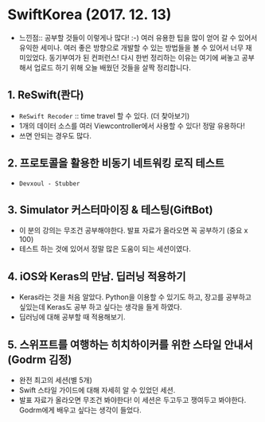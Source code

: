 # SwiftKorea (2017. 12. 13)
- 느낀점:: 공부할 것들이 이렇게나 많다! :-) 여러 유용한 팁을 많이 얻어 갈 수 있어서 유익한 세미나. 여러 좋은 방향으로 개발할 수 있는 방법들을 볼 수 있어서 너무 재미있었다. 동기부여가 된 컨퍼런스! 다시 한번 정리하는 이유는 여기에 써놓고 공부해서 업로드 하기 위해 오늘 배웠던 것들을 살짝 정리합니다.

## 1. ReSwift(콴다)
- `ReSwift Recoder` :: time travel 할 수 있다. (더 찾아보기)
- 1개의 데이터 소스를 여러 Viewcontroller에서 사용할 수 있다! 정말 유용하다!
- 쓰면 안되는 경우도 많다.

## 2. 프로토콜을 활용한 비동기 네트워킹 로직 테스트
- `Devxoul - Stubber`

## 3. Simulator 커스터마이징 & 테스팅(GiftBot)
- 이 분의 강의는 무조건 공부해야한다. 발표 자료가 올라오면 꼭 공부하기 (중요 x 100)
- 테스트 하는 것에 있어서 정말 많은 도움이 되는 세션이였다.

## 4. iOS와 Keras의 만남. 딥러닝 적용하기
- Keras라는 것을 처음 알았다. Python을 이용할 수 있기도 하고, 장고를 공부하고 싶있는데 Keras도 공부 하고 싶다는 생각을 들게 하였다. 
- 딥러닝에 대해 공부할 때 적용해보기.

## 5. 스위프트를 여행하는 히치하이커를 위한 스타일 안내서(Godrm 김정)
- 완전 최고의 세션(별 5개)
- Swift 스타일 가이드에 대해 자세히 알 수 있었던 세션. 
- 발표 자료가 올라오면 무조건 봐야한다! 이 세션은 두고두고 쟁여두고 봐야한다. Godrm에게 배우고 싶다는 생각이 들었다.
